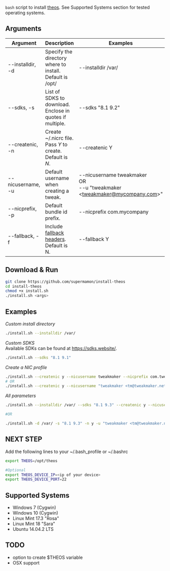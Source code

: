 ``bash`` script to install [theos](https://github.com/theos/theos). See Supported Systems section for tested operating systems.

## Arguments

|Argument        |Description  |Examples|
|----------------|-------------|--------|
|--installdir, -d|Specify the directory where to install. Default is /opt/|--installdir /var/|
|--sdks, -s      |List of SDKS to download. Enclose in quotes if multiple.|--sdks "8.1 9.2"|
|--createnic, -n |Create ~/.nicrc file. Pass *Y* to create. Default is *N*.|--createnic Y|
|--nicusername, -u|Default username when creating a tweak.|--nicusername tweakmaker <br />OR<br /> --u "tweakmaker &lt;tweakmaker@mycompany.com&gt;"|
|--nicprefix, -p|Default bundle id prefix.|--nicprefix com.mycompany|
|--fallback, -f|Include [fallback headers](https://github.com/supermamon/iOS-fallback-headers). Default is N.|--fallback Y|

## Download & Run

````bash
git clone https://github.com/supermamon/install-theos
cd install-theos
chmod +x install.sh
./install.sh <args>

````

## Examples

*Custom install directory*
````bash
./install.sh --installdir /var/
````

*Custom SDKS*  
Available SDKs can be found at https://sdks.website/.

````bash
./install.sh --sdks "8.1 9.1"
````

*Create a NIC profile*  

````bash
./install.sh --createnic y --nicusername tweakmaker --nicprefix com.tweakmaker
# OR
./install.sh --createnic y --nicusername "tweakmaker <tm@tweakmaker.net>" --nicprefix net.tweakmaker
````

*All parameters*
````bash
./install.sh --installdir /var/ --sdks "8.1 9.3" --createnic y --nicusername "tweakmaker <tm@tweakmaker.net>" --nicprefix net.tweakmaker --fallback Y

#OR

./install.sh -d /var/ -s "8.1 9.3" -n y -u "tweakmaker <tm@tweakmaker.net>" -p net.tweakmaker -f Y

````

## NEXT STEP

Add the following lines to your ~/.bash_profile or ~/.bashrc

````bash
export THEOS=/opt/theos

#Optional
export THEOS_DEVICE_IP=<ip of your device>
export THEOS_DEVICE_PORT=22
````

## Supported Systems
* Windows 7 (Cygwin)
* Windows 10 (Cygwin)
* Linux Mint 17.3 "Rosa"
* Linux Mint 18 "Sara"
* Ubuntu 14.04.2 LTS


## TODO

* option to create $THEOS variable
* OSX support
